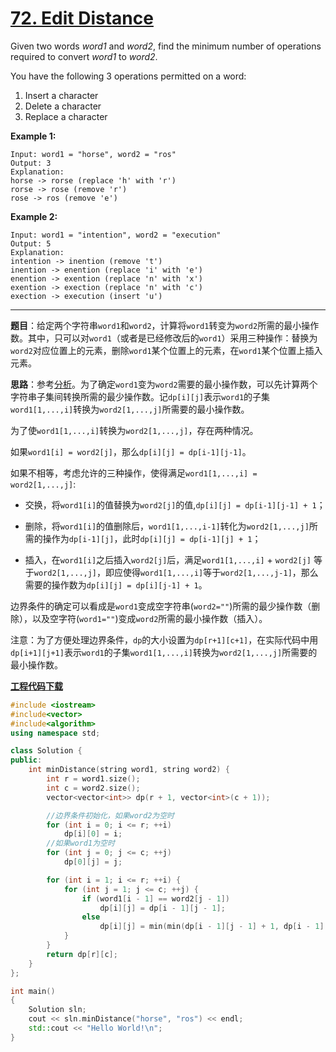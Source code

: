 # [72. Edit Distance](https://leetcode.com/problems/edit-distance/)

Given two words *word1* and *word2*, find the minimum number of operations required to convert *word1* to *word2*.

You have the following 3 operations permitted on a word:

1. Insert a character
2. Delete a character
3. Replace a character

**Example 1:**

```
Input: word1 = "horse", word2 = "ros"
Output: 3
Explanation:
horse -> rorse (replace 'h' with 'r')
rorse -> rose (remove 'r')
rose -> ros (remove 'e')
```

**Example 2:**

```
Input: word1 = "intention", word2 = "execution"
Output: 5
Explanation:
intention -> inention (remove 't')
inention -> enention (replace 'i' with 'e')
enention -> exention (replace 'n' with 'x')
exention -> exection (replace 'n' with 'c')
exection -> execution (insert 'u')
```

-----

**题目**：给定两个字符串`word1`和`word2`，计算将`word1`转变为`word2`所需的最小操作数。其中，只可以对`word1`（或者是已经修改后的`word1`）采用三种操作：替换为`word2`对应位置上的元素，删除`word1`某个位置上的元素，在`word1`某个位置上插入元素。

**思路**：参考[分析](https://leetcode.com/problems/edit-distance/discuss/25846/20ms-Detailed-Explained-C%2B%2B-Solutions-(O(n)-Space))。为了确定`word1`变为`word2`需要的最小操作数，可以先计算两个字符串子集间转换所需的最少操作数。记`dp[i][j]`表示`word1`的子集`word1[1,...,i]`转换为`word2[1,...,j]`所需要的最小操作数。

为了使`word1[1,...,i]`转换为`word2[1,...,j]`，存在两种情况。

如果`word1[i] = word2[j]`，那么`dp[i][j] = dp[i-1][j-1]`。

如果不相等，考虑允许的三种操作，使得满足`word1[1,...,i] = word2[1,...,j]`:

- 交换，将`word1[i]`的值替换为`word2[j]`的值,`dp[i][j] = dp[i-1][j-1] + 1`；

- 删除，将`word1[i]`的值删除后，`word1[1,...,i-1]`转化为`word2[1,...,j]`所需的操作为`dp[i-1][j]`，此时`dp[i][j] = dp[i-1][j] + 1`；

- 插入，在`word1[i]`之后插入`word2[j]`后，满足`word1[1,...,i]` + `word2[j]` 等于`word2[1,...,j]`，即应使得`word1[1,...,i]`等于`word2[1,...,j-1]`，那么需要的操作数为`dp[i][j] = dp[i][j-1] + 1`。

边界条件的确定可以看成是`word1`变成空字符串(`word2=""`)所需的最少操作数（删除），以及空字符(`word1=""`)变成`word2`所需的最小操作数（插入）。

注意：为了方便处理边界条件，`dp`的大小设置为`dp[r+1][c+1]`，在实际代码中用`dp[i+1][j+1]`表示`word1`的子集`word1[1,...,i]`转换为`word2[1,...,j]`所需要的最小操作数。

[**工程代码下载**](https://github.com/shenkh/leetcode)

```cpp
#include <iostream>
#include<vector>
#include<algorithm>
using namespace std;

class Solution {
public:
    int minDistance(string word1, string word2) {
        int r = word1.size();
        int c = word2.size();
        vector<vector<int>> dp(r + 1, vector<int>(c + 1));

        //边界条件初始化，如果word2为空时
        for (int i = 0; i <= r; ++i)
            dp[i][0] = i;
        //如果word1为空时
        for (int j = 0; j <= c; ++j)
            dp[0][j] = j;

        for (int i = 1; i <= r; ++i) {
            for (int j = 1; j <= c; ++j) {
                if (word1[i - 1] == word2[j - 1])
                    dp[i][j] = dp[i - 1][j - 1];
                else
                    dp[i][j] = min(min(dp[i - 1][j - 1] + 1, dp[i - 1][j] + 1), dp[i][j - 1] + 1);
            }
        }
        return dp[r][c];
    }
};

int main()
{
    Solution sln;
    cout << sln.minDistance("horse", "ros") << endl;
    std::cout << "Hello World!\n";
}
```
